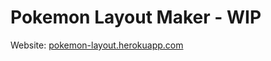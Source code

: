 # Pokemon Layout Maker - WIP

Website: [pokemon-layout.herokuapp.com](pokemon-layout.herokuapp.com)
